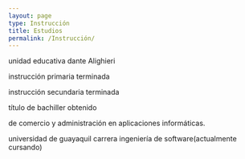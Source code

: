 ```yaml
---
layout: page
type: Instrucción
title: Estudios
permalink: /Instrucción/
---
```

unidad educativa dante Alighieri

instrucción primaria terminada

instrucción secundaria terminada

título de bachiller obtenido

de comercio y administración en aplicaciones informáticas.

universidad de guayaquil carrera ingeniería de software(actualmente cursando)
